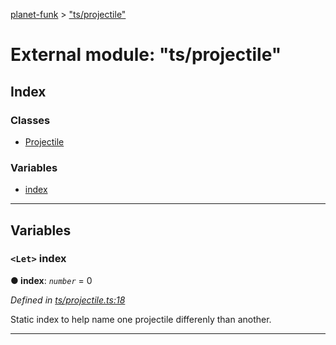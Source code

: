 [planet-funk](../README.md) > ["ts/projectile"](../modules/_ts_projectile_.md)

# External module: "ts/projectile"

## Index

### Classes

* [Projectile](../classes/_ts_projectile_.projectile.md)

### Variables

* [index](_ts_projectile_.md#index)

---

## Variables

<a id="index"></a>

### `<Let>` index

**● index**: *`number`* = 0

*Defined in [ts/projectile.ts:18](https://github.com/WilliamRADFunk/planet-funk/blob/c3b7663/src/ts/projectile.ts#L18)*

Static index to help name one projectile differenly than another.

___

